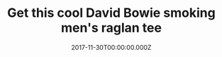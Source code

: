 ---
campaign-uuid: "c-0a5a5168-23ab-4ecd-a4e5-4f52292d04c4"
type: "Product"
category: "Music"
date: "2017-11-30T00:00:00.000Z"
end-date: "2017-12-21T00:00:00.000Z"
disable-form: false
is_promoted: false
has_entry_page: false
title: "Get this cool David Bowie smoking men's raglan tee"
competition-description: "We absolutely love this David Bowie raglan t-shirt, giving\
  \ us cool festival vibes even though it's getting cold outside! Style it with a\
  \ leather jacket for extra roughness."
banner-img: "nmemerch-main_image.jpg"
logo-left-href: "https://nmemerch.com/collections/david-bowie/products/david-bowie-smoking-mens-raglan-tee?variant=40429768773"
logo-left-image: "nmemerch-logo.jpg"
logo-left-title: "NME Merch"
has-winner: false
---